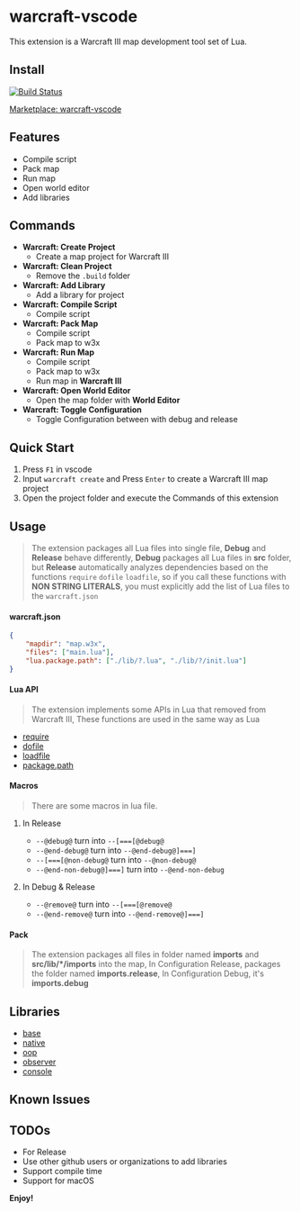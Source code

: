 # warcraft-vscode

This extension is a Warcraft III map development tool set of Lua.

## Install

[![Build Status](https://travis-ci.com/warcraft-iii/warcraft-vscode.svg?branch=master)](https://travis-ci.com/warcraft-iii/warcraft-vscode)

[Marketplace: warcraft-vscode](https://marketplace.visualstudio.com/items?itemName=Dencer.warcraft-vscode)

## Features

-   Compile script
-   Pack map
-   Run map
-   Open world editor
-   Add libraries

## Commands

-   **Warcraft: Create Project**
    -   Create a map project for Warcraft III
-   **Warcraft: Clean Project**
    -   Remove the `.build` folder
-   **Warcraft: Add Library**
    -   Add a library for project
-   **Warcraft: Compile Script**
    -   Compile script
-   **Warcraft: Pack Map**
    -   Compile script
    -   Pack map to w3x
-   **Warcraft: Run Map**
    -   Compile script
    -   Pack map to w3x
    -   Run map in **Warcraft III**
-   **Warcraft: Open World Editor**
    -   Open the map folder with **World Editor**
-   **Warcraft: Toggle Configuration**
    -   Toggle Configuration between with debug and release

## Quick Start

1. Press `F1` in vscode
2. Input `warcraft create` and Press `Enter` to create a Warcraft III map project
3. Open the project folder and execute the Commands of this extension

## Usage

> The extension packages all Lua files into single file, **Debug** and **Release** behave differently, **Debug** packages all Lua files in **src** folder, but **Release** automatically analyzes dependencies based on the functions `require` `dofile` `loadfile`, so if you call these functions with **NON STRING LITERALS**, you must explicitly add the list of Lua files to the `warcraft.json`

#### warcraft.json

```json
{
    "mapdir": "map.w3x",
    "files": ["main.lua"],
    "lua.package.path": ["./lib/?.lua", "./lib/?/init.lua"]
}
```

#### Lua API

> The extension implements some APIs in Lua that removed from Warcraft III, These functions are used in the same way as Lua

-   [require](https://www.lua.org/manual/5.3/manual.html#pdf-require)
-   [dofile](https://www.lua.org/manual/5.3/manual.html#pdf-dofile)
-   [loadfile](https://www.lua.org/manual/5.3/manual.html#pdf-loadfile)
-   [package.path](https://www.lua.org/manual/5.3/manual.html#pdf-package.path)

#### Macros

> There are some macros in lua file.

1. In Release

    - `--@debug@` turn into `--[===[@debug@`
    - `--@end-debug@` turn into `--@end-debug@]===]`
    - `--[===[@non-debug@` turn into `--@non-debug@`
    - `--@end-non-debug@]===]` turn into `--@end-non-debug`

2. In Debug & Release
    - `--@remove@` turn into `--[===[@remove@`
    - `--@end-remove@` turn into `--@end-remove@]===]`

#### Pack

> The extension packages all files in folder named **imports** and **src/lib/\*/imports** into the map, In Configuration Release, packages the folder named **imports.release**, In Configuration Debug, it's **imports.debug**

## Libraries

-   [base](https://github.com/warcraft-iii/lib-base)
-   [native](https://github.com/warcraft-iii/lib-native)
-   [oop](https://github.com/warcraft-iii/lib-oop)
-   [observer](https://github.com/warcraft-iii/lib-observer)
-   [console](https://github.com/warcraft-iii/lib-console)

## Known Issues

## TODOs

-   For Release
-   Use other github users or organizations to add libraries
-   Support compile time
-   Support for macOS

**Enjoy!**
